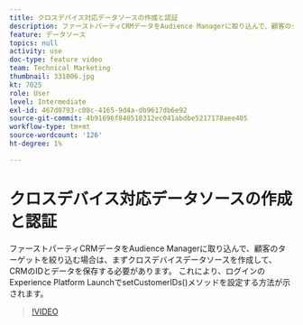 ```yaml
---
title: クロスデバイス対応データソースの作成と認証
description: ファーストパーティCRMデータをAudience Managerに取り込んで、顧客のターゲットを絞り込む場合は、まずクロスデバイスデータソースを作成して、CRMのIDとデータを保存する必要があります。 これでは、その方法と、Launchでログイン用にsetCustomerIDs()メソッドを設定する方法を示します。
feature: データソース
topics: null
activity: use
doc-type: feature video
team: Technical Marketing
thumbnail: 331006.jpg
kt: 7025
role: User
level: Intermediate
exl-id: 467d0793-c08c-4165-9d4a-db9617db6e92
source-git-commit: 4b91696f840518312ec041abdbe5217178aee405
workflow-type: tm+mt
source-wordcount: '126'
ht-degree: 1%

---
```


# クロスデバイス対応データソースの作成と認証

ファーストパーティCRMデータをAudience Managerに取り込んで、顧客のターゲットを絞り込む場合は、まずクロスデバイスデータソースを作成して、CRMのIDとデータを保存する必要があります。 これにより、ログインのExperience Platform LaunchでsetCustomerIDs()メソッドを設定する方法が示されます。

>[!VIDEO](https://video.tv.adobe.com/v/331006/?quality=12&learn=on)
